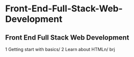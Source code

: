 # Front-End-Full-Stack-Web-Development
## Front End Full Stack Web Development
1 Getting start with basics/
2 Learn about HTMLn/ 
brj

